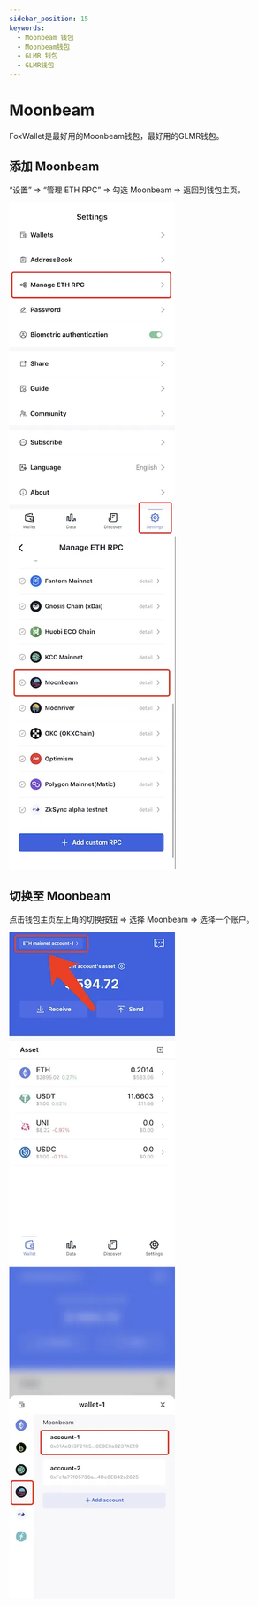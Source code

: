 ```yaml
---
sidebar_position: 15
keywords:
  - Moonbeam 钱包
  - Moonbeam钱包
  - GLMR 钱包
  - GLMR钱包
---
```


# Moonbeam

FoxWallet是最好用的Moonbeam钱包，最好用的GLMR钱包。

## 添加 Moonbeam

“设置” => “管理 ETH RPC” => 勾选 Moonbeam => 返回到钱包主页。

![](../img/manage-eth-rpc.webp)![](../img/add-moonbeam.webp)

## 切换至 Moonbeam

点击钱包主页左上角的切换按钮 => 选择 Moonbeam => 选择一个账户。

![](../img/switch-network.webp)![](../img/switch-moonbeam.webp)